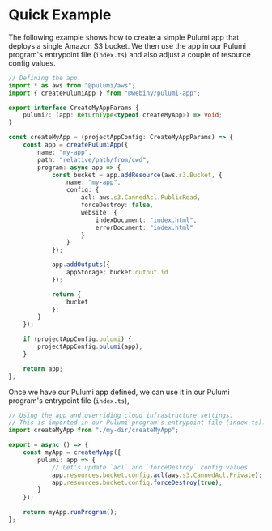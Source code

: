 # Quick Example

The following example shows how to create a simple Pulumi app that deploys a single Amazon S3 bucket. We then use the app in our Pulumi program's entrypoint file (`index.ts`) and also adjust a couple of resource config values.  

```ts
// Defining the app.
import * as aws from "@pulumi/aws";
import { createPulumiApp } from "@webiny/pulumi-app";

export interface CreateMyAppParams {
    pulumi?: (app: ReturnType<typeof createMyApp>) => void;
}

const createMyApp = (projectAppConfig: CreateMyAppParams) => {
    const app = createPulumiApp({
        name: "my-app",
        path: "relative/path/from/cwd",
        program: async app => {
            const bucket = app.addResource(aws.s3.Bucket, {
                name: "my-app",
                config: {
                    acl: aws.s3.CannedAcl.PublicRead,
                    forceDestroy: false,
                    website: {
                        indexDocument: "index.html",
                        errorDocument: "index.html"
                    }
                }
            });

            app.addOutputs({
                appStorage: bucket.output.id
            });

            return {
                bucket
            };
        }
    });

    if (projectAppConfig.pulumi) {
        projectAppConfig.pulumi(app);
    }

    return app;
};
```

Once we have our Pulumi app defined, we can use it in our Pulumi program's entrypoint file (`index.ts`),

```ts
// Using the app and overriding cloud infrastructure settings.
// This is imported in our Pulumi program's entrypoint file (index.ts).
import createMyApp from "./my-dir/createMyApp";

export = async () => {
    const myApp = createMyApp({
        pulumi: app => {
            // Let's update `acl` and `forceDestroy` config values.
            app.resources.bucket.config.acl(aws.s3.CannedAcl.Private);
            app.resources.bucket.config.forceDestroy(true);
        }
    });

    return myApp.runProgram();
};

```

